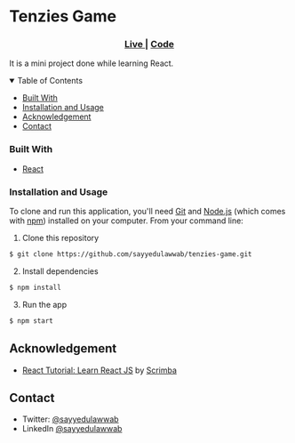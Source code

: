 # Tenzies Game

<div align="center">
  <h3>
    <a href="https://adoring-payne-12fa06.netlify.app/">
      Live
    </a>
    <span> | </span>
    <a href="https://github.com/sayyedulawwab/tenzies-game.git">
      Code
    </a>
    
  </h3>
</div>

It is a mini project done while learning React.

<details open>
  <summary>Table of Contents</summary>
  <ul>
    <li><a href="#built-with">Built With</a></li>
    <li><a href="#installation">Installation and Usage</a></li>
    <li><a href="#acknowledgement">Acknowledgement</a></li>
    <li><a href="#contact">Contact</a></li>
  </ul>
</details>

### Built With

- [React](https://reactjs.org/)

### Installation and Usage

To clone and run this application, you'll need [Git](https://git-scm.com) and [Node.js](https://nodejs.org/en/download/) (which comes with [npm](http://npmjs.com)) installed on your computer. From your command line:

1. Clone this repository

```bash
$ git clone https://github.com/sayyedulawwab/tenzies-game.git
```

2. Install dependencies

```bash
$ npm install
```

3. Run the app

```bash
$ npm start
```

## Acknowledgement

- [React Tutorial: Learn React JS](https://scrimba.com/learn/learnreact/) by [Scrimba](https://scrimba.com/)

## Contact

- Twitter: [@sayyedulawwab](https://twitter.com/sayyedulawwab)
- LinkedIn [@sayyedulawwab](https://www.linkedin.com/in/sayyedulawwab/)
